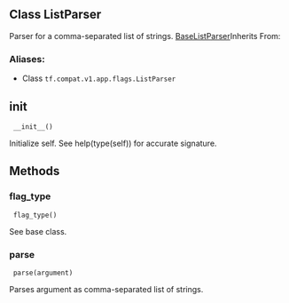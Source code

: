 ## Class ListParser

Parser for a comma-separated list of strings.
[BaseListParser](https://www.tensorflow.org/api_docs/python/tf/compat/v1/flags/BaseListParser)Inherits From: 

### Aliases:
- Class `tf.compat.v1.app.flags.ListParser`
## __init__

```
 __init__()
```

Initialize self. See help(type(self)) for accurate signature.
## Methods
### flag_type

```
 flag_type()
```

See base class.
### parse

```
 parse(argument)
```

Parses argument as comma-separated list of strings.
